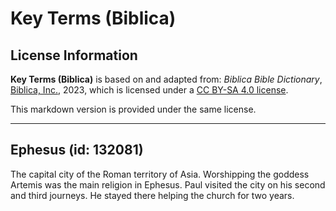 # Key Terms (Biblica)

## License Information

**Key Terms (Biblica)** is based on and adapted from: _Biblica Bible Dictionary_, [Biblica, Inc.](https://www.biblica.com/), 2023, which is licensed under a [CC BY-SA 4.0 license](https://creativecommons.org/licenses/by-sa/4.0/legalcode.en).

This markdown version is provided under the same license.



--------------------------------

## Ephesus (id: 132081)

The capital city of the Roman territory of Asia. Worshipping the goddess Artemis was the main religion in Ephesus. Paul visited the city on his second and third journeys. He stayed there helping the church for two years.


